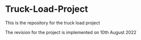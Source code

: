 # Truck-Load-Project
This is the repository for the truck load project

The revision for the project is implemented on 10th August 2022
